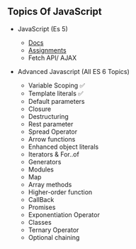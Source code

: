 ## Topics Of JavaScript
- JavaScript (Es 5)
  - [Docs](https://cdn.wccftech.com/wp-content/uploads/2014/10/JavaScript.pdf)
  - [Assignments](https://github.com/ghousahmed/javascript-exercises)
  - Fetch API/ AJAX
    
- Advanced Javascript (All ES 6 Topics)
  - Variable Scoping ✅
  - Template literals ✅
  - Default parameters 
  - Closure
  - Destructuring
  - Rest parameter
  - Spread Operator
  - Arrow functions
  - Enhanced object literals
  - Iterators & For..of
  - Generators
  - Modules
  - Map
  - Array methods
  - Higher-order function
  - CallBack
  - Promises
  - Exponentiation Operator
  - Classes
  - Ternary Operator
  - Optional chaining
